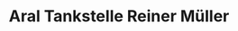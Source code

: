 ---
title: "Aral Tankstelle Reiner Müller"
url: /gladenbach/aral-tankstelle-reiner-mueller/
shop: Allgemein
---